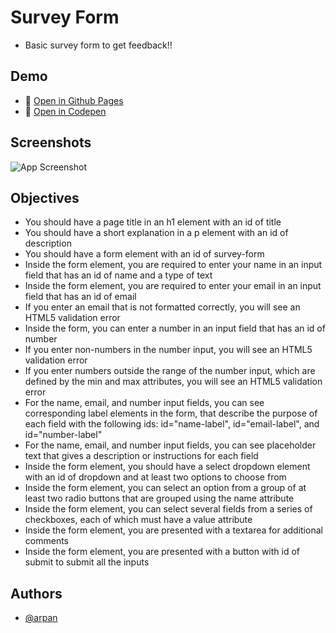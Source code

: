 # Survey Form

* Basic survey form to get feedback!!

## Demo

* 🔗 [Open in Github Pages](https://mrArpanM.github.io/fCC-RWD/surveyForm/SurveyForm)
* 🔗 [Open in Codepen](https://codepen.io/arpan-m/full/OJQdMgp)

## Screenshots

![App Screenshot](https://github.com/mrArpanM/fCC-RWD/blob/main/surveyForm/sfSS.png?raw=true)

## Objectives

* You should have a page title in an h1 element with an id of title
* You should have a short explanation in a p element with an id of description
* You should have a form element with an id of survey-form
* Inside the form element, you are required to enter your name in an input field that has an id of name and a type of text
* Inside the form element, you are required to enter your email in an input field that has an id of email
* If you enter an email that is not formatted correctly, you will see an HTML5 validation error
* Inside the form, you can enter a number in an input field that has an id of number
* If you enter non-numbers in the number input, you will see an HTML5 validation error
* If you enter numbers outside the range of the number input, which are defined by the min and max attributes, you will see an HTML5 validation error
* For the name, email, and number input fields, you can see corresponding label elements in the form, that describe the purpose of each field with the following ids: id="name-label", id="email-label", and id="number-label"
* For the name, email, and number input fields, you can see placeholder text that gives a description or instructions for each field
* Inside the form element, you should have a select dropdown element with an id of dropdown and at least two options to choose from
* Inside the form element, you can select an option from a group of at least two radio buttons that are grouped using the name attribute
* Inside the form element, you can select several fields from a series of checkboxes, each of which must have a value attribute
* Inside the form element, you are presented with a textarea for additional comments
* Inside the form element, you are presented with a button with id of submit to submit all the inputs

## Authors

- [@arpan](https://www.github.com/mrArpanM)
